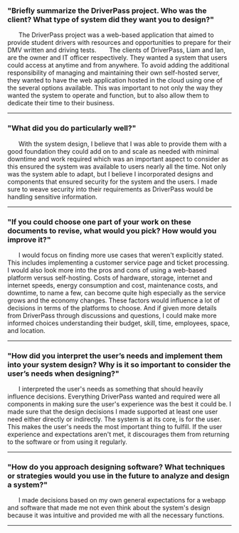 
### "Briefly summarize the DriverPass project. Who was the client? What type of system did they want you to design?"
&ensp;&ensp;&ensp; The DriverPass project was a web-based application that aimed to provide student drivers with resources and opportunities to prepare for their DMV written and driving tests.
&ensp;&ensp;&ensp; The clients of DriverPass, Liam and Ian, are the owner and IT officer respectively. They wanted a system that users could access at anytime and from anywhere. To avoid adding the additional responsibility of managing and maintaining their own self-hosted server, they wanted to have the web application hosted in the cloud using one of the several options available. This was important to not only the way they wanted the system to operate and function, but to also allow them to dedicate their time to their business.

***
### "What did you do particularly well?"
&ensp;&ensp;&ensp; With the system design, I believe that I was able to provide them with a good foundation they could add on to and scale as needed with minimal downtime and work required which was an important aspect to consider as this ensured the system was available to users nearly all the time. Not only was the system able to adapt, but I believe I incorporated designs and components that ensured security for the system and the users. I made sure to weave security into their requirements as DriverPass would be handling sensitive information.

***
### "If you could choose one part of your work on these documents to revise, what would you pick? How would you improve it?"
&ensp;&ensp;&ensp; I would focus on finding more use cases that weren't explicitly stated. This includes implementing a customer service page and ticket processing. I would also look more into the pros and cons of using a web-based platform versus self-hosting. Costs of hardware, storage, internet and internet speeds, energy consumption and cost, maintenance costs, and downtime, to name a few, can become quite high especially as the service grows and the economy changes. These factors would influence a lot of decisions in terms of the platforms to choose. And if given more details from DriverPass through discussions and questions, I could make more informed choices understanding their budget, skill, time, employees, space, and location.

***
### "How did you interpret the user’s needs and implement them into your system design? Why is it so important to consider the user’s needs when designing?"
&ensp;&ensp;&ensp; I interpreted the user's needs as something that should heavily influence decisions. Everything DriverPass wanted and required were all components in making sure the user's experience was the best it could be. I made sure that the design decisions I made supported at least one user need either directly or indirectly. The system is at its core, is for the user. This makes the user's needs the most important thing to fulfill. If the user experience and expectations aren't met, it discourages them from returning to the software or from using it regularly.

***
### "How do you approach designing software? What techniques or strategies would you use in the future to analyze and design a system?"

&ensp;&ensp;&ensp; I made decisions based on my own general expectations for a webapp and software that made me not even think about the system's design because it was intuitive and provided me with all the necessary functions.

***